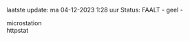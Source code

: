 laatste update: 
ma 04-12-2023  1:28   uur 
Status: FAALT - geel - 
<div class="service R">microstation</div><div class="service Y">httpstat</div>